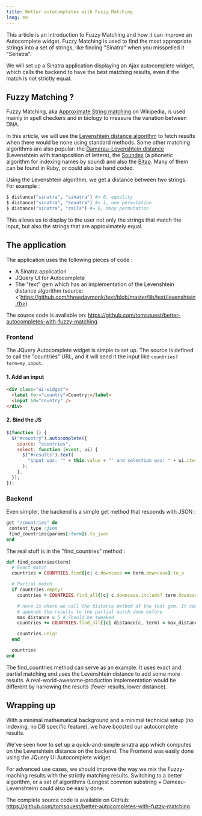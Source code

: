 ```yaml
---
title: Better autocompletes with Fuzzy Matching
lang: en
---
```


This article is an introduction to Fuzzy Matching and how it can improve an Autocomplete widget. Fuzzy Matching is used to find the most appropriate strings into a set of strings, like finding "Sinatra" when you misspelled it "Senatra".

We will set up a Sinatra application displaying an Ajax autocomplete widget, which calls the backend to have the best matching results, even if the match is not strictly equal.

## Fuzzy Matching ?

Fuzzy Matching, aka [Approximate String matching](https://secure.wikimedia.org/wikipedia/en/wiki/Approximate_string_matching) on Wikipedia, is used mainly in spell checkers and in biology to measure the variation between DNA.

In this article, we will use the [Levenshtein distance algorithm](https://secure.wikimedia.org/wikipedia/en/wiki/Levenshtein_distance) to fetch results when there would be none using standard methods. Some other matching algorithms are also popular: the [Damerau–Levenshtein distance](https://secure.wikimedia.org/wikipedia/en/wiki/Damerau%E2%80%93Levenshtein_distance) (Levenshtein with transposition of letters), the [Soundex](https://secure.wikimedia.org/wikipedia/en/wiki/Soundex) (a phonetic algorithm for indexing names by sound) and also the [Bitap](https://secure.wikimedia.org/wikipedia/en/wiki/Bitap_algorithm). Many of them can be found in Ruby, or could also be hand coded.

Using the Levenshtein algorithm, we get a distance between two strings. For example :

```ruby
$ distance("sinatra", "sinatra") #= 0, equality
$ distance("sinatra", "senatra") #= 1, one permutation
$ distance("sinatra", "rails") #= 6, many permutation
```

This allows us to display to the user not only the strings that match the input, but also the strings that are approximately equal.

## The application

The application uses the following pieces of code :

- A Sinatra application
- JQuery UI for Autocomplete
- The "text" gem which has an implementation of the Levenshtein distance algorithm (source: <`https://github.com/threedaymonk/text/blob/master/lib/text/levenshtein.rb>)

The source code is available on: <https://github.com/tomsquest/better-autocompletes-with-fuzzy-matching>.

### Frontend

The JQuery Autocomplete widget is simple to set up. The source is defined to call the "countries" URL, and it will send it the input like `countries?term=my_input`.

#### 1. Add an input

```html
<div class="ui-widget">
  <label for="country">Country:</label>
  <input id="country" />
</div>
```

#### 2. Bind the JS

```javascript
$(function () {
  $("#country").autocomplete({
    source: "countries",
    select: function (event, ui) {
      $("#results").text(
        "input was: '" + this.value + "' and selection was: " + ui.item.value,
      );
    },
  });
});
```

### Backend

Even simpler, the backend is a simple get method that responds with JSON :

```ruby
get "/countries" do
 content_type :json
 find_countries(params[:term]).to_json
end
```

The real stuff is in the "find_countries" method :

```ruby
def find_countries(term)
  # Exact match
  countries = COUNTRIES.find{|c| c.downcase == term.downcase}.to_a

  # Partial match
  if countries.empty?
    countries = COUNTRIES.find_all{|c| c.downcase.include? term.downcase }

    # Here is where we call the distance method of the text gem. It computes the Levenshtein distance and
    # appends the results to the partial match done before
    max_distance = 5 # Should be tweaked
    countries += COUNTRIES.find_all{|c| distance(c, term) < max_distance}.sort_by{|c| distance(c, term) }

    countries.uniq!
  end

  countries
end
```

The find_countries method can serve as an example. It uses exact and partial matching and uses the Levenshtein distance to add some more results. A real-world-awesome-production implementation would be different by narrowing the results (fewer results, lower distance).

## Wrapping up

With a minimal mathematical background and a minimal technical setup (no indexing, no DB specific feature), we have boosted our autocomplete results.

We've seen how to set up a quick-and-simple sinatra app which computes on the Levenshtein distance on the backend. The Frontend was easily done using the JQuery UI Autocomplete widget.

For advanced use cases, we should improve the way we mix the Fuzzy-maching results with the strictly matching results. Switching to a better algorithm, or a set of algorithms (Longest common substring + Dameau-Levenshtein) could also be easily done.

The complete source code is available on GitHub: <https://github.com/tomsquest/better-autocompletes-with-fuzzy-matching>
